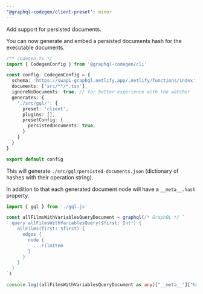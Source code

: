 ```yaml
---
'@graphql-codegen/client-preset': minor
---
```


Add support for persisted documents.

You can now generate and embed a persisted documents hash for the executable documents.

```ts
/** codegen.ts */
import { CodegenConfig } from '@graphql-codegen/cli'

const config: CodegenConfig = {
  schema: 'https://swapi-graphql.netlify.app/.netlify/functions/index',
  documents: ['src/**/*.tsx'],
  ignoreNoDocuments: true, // for better experience with the watcher
  generates: {
    './src/gql/': {
      preset: 'client',
      plugins: [],
      presetConfig: {
        persistedDocuments: true,
      }
    }
  }
}

export default config
```

This will generate `./src/gql/persisted-documents.json` (dictionary of hashes with their operation string).

In addition to that each generated document node will have a `__meta__.hash` property.

```ts
import { gql } from './gql.js'

const allFilmsWithVariablesQueryDocument = graphql(/* GraphQL */ `
  query allFilmsWithVariablesQuery($first: Int!) {
    allFilms(first: $first) {
      edges {
        node {
          ...FilmItem
        }
      }
    }
  }
`)

console.log((allFilmsWithVariablesQueryDocument as any)["__meta__"]["hash"])
```

